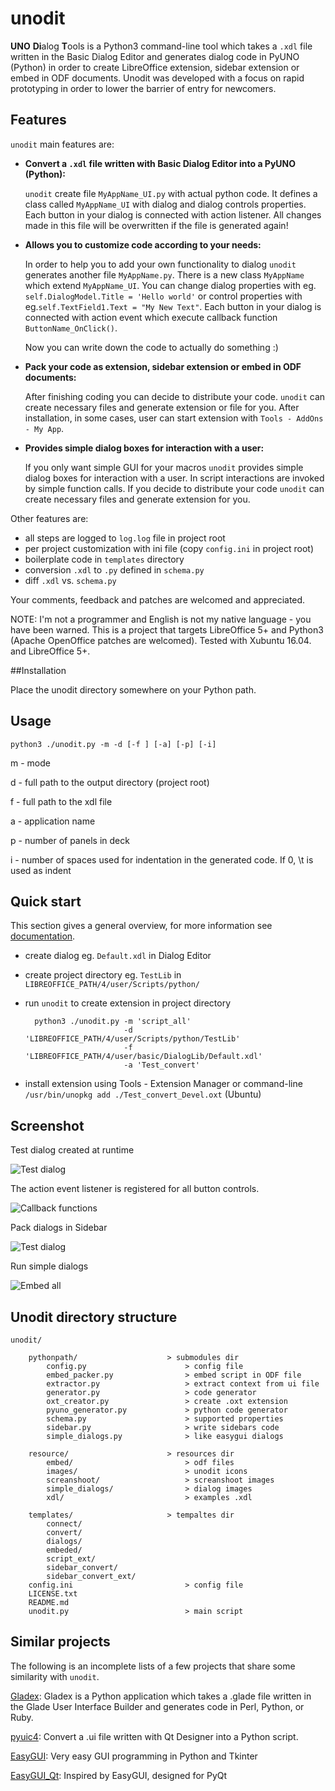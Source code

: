 # unodit

**UNO** **Di**alog **T**ools is a Python3 command-line tool which takes a `.xdl` file written in the Basic Dialog Editor and generates dialog code in PyUNO (Python) in order to create LibreOffice extension, sidebar extension or embed in ODF documents. Unodit was developed with a focus on rapid prototyping in order to lower the barrier of entry for newcomers.

## Features

`unodit` main features are:

- **Convert a `.xdl` file written with Basic Dialog Editor into a PyUNO (Python):**

    `unodit` create file `MyAppName_UI.py` with actual python code. It defines a class called `MyAppName_UI` with dialog and dialog controls properties. Each button in your dialog is connected with action listener. All changes made in this file will be overwritten if the file is generated again!

- **Allows you to customize code according to your needs:**

    In order to help you to add your own functionality to dialog `unodit` generates another file `MyAppName.py`. There is a new class `MyAppName` which extend `MyAppName_UI`. You can change dialog properties with eg. `self.DialogModel.Title = 'Hello world'` or control properties with eg.`self.TextField1.Text = "My New Text"`. Each button in your dialog is connected with action event which execute callback function `ButtonName_OnClick()`.

    Now you can write down the code to actually do something :)

- **Pack your code as extension, sidebar extension or embed in ODF documents:**

    After finishing coding you can decide to distribute your code. `unodit` can create necessary files and generate extension or file for you. After installation, in some cases, user can start extension with `Tools - AddOns - My App`.

- **Provides simple dialog boxes for interaction with a user:**

    If you only want simple GUI for your macros `unodit` provides simple dialog boxes for interaction with a user. In script interactions are invoked by simple function calls. If you decide to distribute your code `unodit` can create necessary files and generate extension for you.

Other features are:
- all steps are logged to `log.log` file in project root
- per project customization with ini file (copy `config.ini` in project root)
- boilerplate code in `templates` directory
- conversion `.xdl` to `.py` defined in `schema.py`
- diff `.xdl` vs. `schema.py`

Your comments, feedback and patches are welcomed and appreciated.

NOTE:
I'm not a programmer and English is not my native language - you have been warned.
This is a project that targets LibreOffice 5+ and Python3 (Apache OpenOffice patches are welcomed).
Tested with Xubuntu 16.04. and LibreOffice 5+.

##Installation

Place the unodit directory somewhere on your Python path.

## Usage
    python3 ./unodit.py -m -d [-f ] [-a] [-p] [-i]

m - mode

d - full path to the output directory (project root)

f  - full path to the xdl file

a - application name

p - number of panels in deck

i - number of spaces used for indentation in the generated code. If 0, \t is used as indent


## Quick start

This section gives a general overview, for more information see [documentation](https://github.com/kelsa-pi/unodit/wiki).

- create dialog eg. `Default.xdl` in Dialog Editor
- create project directory eg. `TestLib` in `LIBREOFFICE_PATH/4/user/Scripts/python/`
- run `unodit` to create extension in project directory

        python3 ./unodit.py -m 'script_all'
                            -d 'LIBREOFFICE_PATH/4/user/Scripts/python/TestLib'
                            -f 'LIBREOFFICE_PATH/4/user/basic/DialogLib/Default.xdl'
                            -a 'Test_convert'

- install extension using Tools - Extension Manager or command-line `/usr/bin/unopkg add ./Test_convert_Devel.oxt` (Ubuntu)


## Screenshot

Test dialog created at runtime

![Test dialog](resource/screenshot/Example_dialog.png)

The action event listener is registered for all button controls.

![Callback functions](resource/screenshot/Button_event.png)

Pack dialogs in Sidebar

![Test dialog](resource/screenshot/Sidebar_panels.png)

Run simple dialogs

![Embed all](resource/screenshot/Macros_simple_dialogs.png)

## Unodit directory structure

    unodit/

        pythonpath/                    > submodules dir
            config.py                      > config file
            embed_packer.py                > embed script in ODF file
            extractor.py                   > extract context from ui file
            generator.py                   > code generator
            oxt_creator.py                 > create .oxt extension
            pyuno_generator.py             > python code generator
            schema.py                      > supported properties
            sidebar.py                     > write sidebars code
            simple_dialogs.py              > like easygui dialogs

        resource/                      > resources dir
            embed/                         > odf files
            images/                        > unodit icons
            screanshoot/                   > screanshoot images
            simple_dialogs/                > dialog images
            xdl/                           > examples .xdl

        templates/                     > tempaltes dir
            connect/
            convert/
            dialogs/
            embeded/
            script_ext/
            sidebar_convert/
            sidebar_convert_ext/
        config.ini                         > config file
        LICENSE.txt
        README.md
        unodit.py                          > main script


## Similar projects

The following is an incomplete lists of a few projects that share some similarity with `unodit`.

[Gladex](https://launchpad.net/gladex): Gladex is a Python application which takes a .glade file written in the Glade User Interface Builder and generates code in Perl, Python, or Ruby.

[pyuic4](http://pyqt.sourceforge.net/Docs/PyQt4/designer.html#the-uic-module): Convert a .ui file written with Qt Designer into a Python script.

[EasyGUI](https://sourceforge.net/projects/easygui): Very easy GUI programming in Python and Tkinter

[EasyGUI_Qt](https://github.com/aroberge/easygui_qt): Inspired by EasyGUI, designed for PyQt
